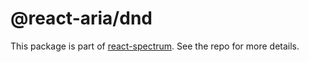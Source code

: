 # @react-aria/dnd

This package is part of [react-spectrum](https://github.com/watheia/spectrum). See the repo for more details.
